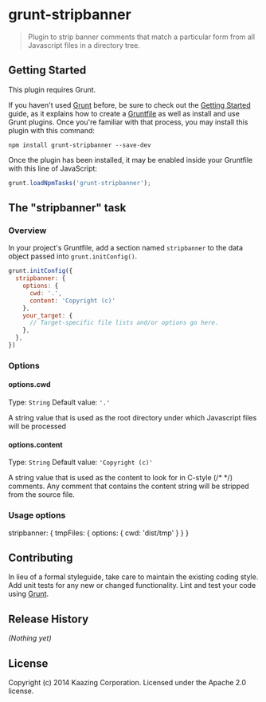 # grunt-stripbanner

> Plugin to strip banner comments that match a particular form from all Javascript files in a directory tree.

## Getting Started
This plugin requires Grunt.

If you haven't used [Grunt](http://gruntjs.com/) before, be sure to check 
out the [Getting Started](http://gruntjs.com/getting-started) guide, as 
it explains how to create a [Gruntfile](http://gruntjs.com/sample-gruntfile) 
as well as install and use Grunt plugins. Once you're familiar with that 
process, you may install this plugin with this command:

```shell
npm install grunt-stripbanner --save-dev
```

Once the plugin has been installed, it may be enabled inside your Gruntfile with this line of JavaScript:

```js
grunt.loadNpmTasks('grunt-stripbanner');
```

## The "stripbanner" task

### Overview
In your project's Gruntfile, add a section named `stripbanner` to the data object passed into `grunt.initConfig()`.

```js
grunt.initConfig({
  stripbanner: {
    options: {
      cwd: '.',
      content: 'Copyright (c)'
    },
    your_target: {
      // Target-specific file lists and/or options go here.
    },
  },
})
```

### Options

#### options.cwd
Type: `String`
Default value: `'.'`

A string value that is used as the root directory under which Javascript files will be processed

#### options.content
Type: `String`
Default value: `'Copyright (c)'`

A string value that is used as the content to look for in C-style (/* */) comments. Any comment 
that contains the content string will be stripped from the source file.

### Usage options
stripbanner: {
    tmpFiles: {
        options: {
            cwd: 'dist/tmp'
        }
    }
}

## Contributing
In lieu of a formal styleguide, take care to maintain the existing coding style. Add unit tests for any new or changed functionality. Lint and test your code using [Grunt](http://gruntjs.com/).

## Release History
_(Nothing yet)_

## License
Copyright (c) 2014 Kaazing Corporation. Licensed under the Apache 2.0 license.

